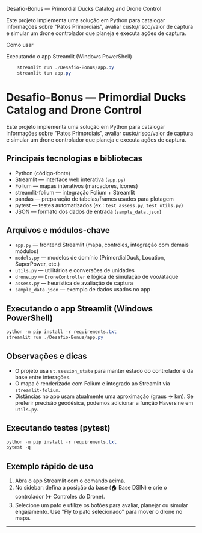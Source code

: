 Desafio-Bonus — Primordial Ducks Catalog and Drone Control

Este projeto implementa uma solução em Python para catalogar informações sobre "Patos Primordiais", avaliar custo/risco/valor de captura e simular um drone controlador que planeja e executa ações de captura.

Como usar

Executando o app Streamlit (Windows PowerShell)

```powershell
    streamlit run ./Desafio-Bonus/app.py
    streamlit tun app.py
```

# Desafio-Bonus — Primordial Ducks Catalog and Drone Control

Este projeto implementa uma solução em Python para catalogar informações sobre "Patos Primordiais", avaliar custo/risco/valor de captura e simular um drone controlador que planeja e executa ações de captura.

## Principais tecnologias e bibliotecas

- Python (código-fonte)
- Streamlit — interface web interativa (`app.py`)
- Folium — mapas interativos (marcadores, ícones)
- streamlit-folium — integração Folium + Streamlit
- pandas — preparação de tabelas/frames usados para plotagem
- pytest — testes automatizados (ex.: `test_assess.py`, `test_utils.py`)
- JSON — formato dos dados de entrada (`sample_data.json`)

## Arquivos e módulos-chave

- `app.py` — frontend Streamlit (mapa, controles, integração com demais módulos)
- `models.py` — modelos de domínio (PrimordialDuck, Location, SuperPower, etc.)
- `utils.py` — utilitários e conversões de unidades
- `drone.py` — `DroneController` e lógica de simulação de voo/ataque
- `assess.py` — heurística de avaliação de captura
- `sample_data.json` — exemplo de dados usados no app

## Executando o app Streamlit (Windows PowerShell)

```powershell
python -m pip install -r requirements.txt
streamlit run ./Desafio-Bonus/app.py
```

## Observações e dicas

- O projeto usa `st.session_state` para manter estado do controlador e da base entre interações.
- O mapa é renderizado com Folium e integrado ao Streamlit via `streamlit-folium`.
- Distâncias no app usam atualmente uma aproximação (graus -> km). Se preferir precisão geodésica, podemos adicionar a função Haversine em `utils.py`.

## Executando testes (pytest)

```powershell
python -m pip install -r requirements.txt
pytest -q
```

## Exemplo rápido de uso

1. Abra o app Streamlit com o comando acima.
2. No sidebar: defina a posição da base (🏠 Base DSIN) e crie o controlador (✈️ Controles do Drone).
3. Selecione um pato e utilize os botões para avaliar, planejar ou simular engajamento. Use "Fly to pato selecionado" para mover o drone no mapa.

---
